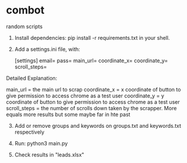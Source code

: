 # combot
random scripts

1. Install dependencies:
    pip install -r requirements.txt in your shell.

2. Add a settings.ini file, with:

    [settings]
    email=<your email>
    pass=<your pass>
    main_url=<the url>
    coordinate_x=<X coordinate number to give permission>
    coordinate_y=<Y coordinate number to give permission>
    scroll_steps=<number of times it scrolls a page>

Detailed Explanation:

main_url = the main url to scrap
coordinate_x = x coordinate of button to give permission to access chrome as a test user
coordinate_y = y coordinate of button to give permission to access chrome as a test user
scroll_steps = the number of scrolls down taken by the scrapper. More equals more results but some maybe far in hte past

3. Add or remove groups and keywords on groups.txt and keywords.txt respectively

4. Run:
    python3 main.py

5. Check results in "leads.xlsx"
